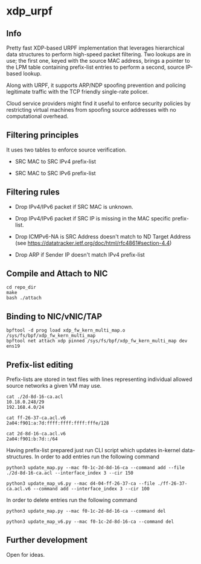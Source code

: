 # xdp_urpf

## Info

Pretty fast XDP-based URPF implementation that leverages hierarchical data structures to perform high-speed packet filtering.
Two lookups are in use; the first one, keyed with the source MAC address, brings a pointer to the LPM table containing prefix-list entries to perform a second, source IP-based lookup.

Along with URPF, it supports ARP/NDP spoofing prevention and policing legitimate traffic with the TCP friendly single-rate policer.

Cloud service providers might find it useful to enforce security policies by restricting virtual machines from spoofing source addresses with no computational overhead.

## Filtering principles

It uses two tables to enforce source verification.

* SRC MAC to SRC IPv4 prefix-list

* SRC MAC to SRC IPv6 prefix-list

## Filtering rules

* Drop IPv4/IPv6 packet if SRC MAC is unknown.

* Drop IPv4/IPv6 packet if SRC IP is missing in the MAC specific prefix-list.

* Drop ICMPv6-NA is SRC Address doesn't match to ND Target Address (see https://datatracker.ietf.org/doc/html/rfc4861#section-4.4)

* Drop ARP if Sender IP doesn't match IPv4 prefix-list


## Compile and Attach to NIC

```
cd repo_dir
make
bash ./attach
```

## Binding to NIC/vNIC/TAP
```
bpftool -d prog load xdp_fw_kern_multi_map.o /sys/fs/bpf/xdp_fw_kern_multi_map
bpftool net attach xdp pinned /sys/fs/bpf/xdp_fw_kern_multi_map dev ens19
```

## Prefix-list editing

Prefix-lists are stored in text files with lines representing individual allowed source networks a given VM may use.

```
cat ./2d-8d-16-ca.acl
10.18.0.248/29
192.168.4.0/24

cat ff-26-37-ca.acl.v6
2a04:f901:a:7d:ffff:ffff:ffff:fffe/128

cat 2d-8d-16-ca.acl.v6
2a04:f901:b:7d::/64
```

Having prefix-list prepared just run CLI script which updates in-kernel data-structures.
In order to add entries run the following command
```
python3 update_map.py --mac f0-1c-2d-8d-16-ca --command add --file ./2d-8d-16-ca.acl --interface_index 3 --cir 150

python3 update_map_v6.py --mac d4-04-ff-26-37-ca --file ./ff-26-37-ca.acl.v6 --command add --interface_index 3 --cir 100
```

In order to delete entries run the following command
```
python3 update_map.py --mac f0-1c-2d-8d-16-ca --command del

python3 update_map_v6.py --mac f0-1c-2d-8d-16-ca --command del
```


## Further development

Open for ideas.
